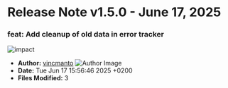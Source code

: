 # Release Note v1.5.0 - June 17, 2025


### feat: Add cleanup of old data in error tracker

![impact](https://img.shields.io/badge/impact-medium-yellow?style=flat-square)
- **Author:** [vincmanto](https://github.com/vincmanto) ![Author Image](https://avatars.githubusercontent.com/vincmanto?size=40)
- **Date:** Tue Jun 17 15:56:46 2025 +0200
- **Files Modified:** 3
    
